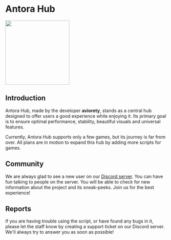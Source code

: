 # Antora Hub
<img src = "https://github.com/aviorety/Antora/assets/101004266/5f01adca-b044-4112-b682-699269d45ad9" width = "200" />

## Introduction

Antora Hub, made by the developer __aviorety__, stands as a central hub designed to offer users a good experience while enjoying it. Its primary goal is to ensure optimal performance, stability, beautiful visuals and universal features.

Currently, Antora Hub supports only a few games, but its journey is far from over. All plans are in motion to expand this hub by adding more scripts for games.

## Community

We are always glad to see a new user on our [Discord server](https://discord.gg/mMsycRWM). You can have fun talking to people on the server. You will be able to check for new information about the project and its sneak-peeks. Join us for the best experience!

## Reports

If you are having trouble using the script, or have found any bugs in it, please let the staff know by creating a support ticket on our Discord server. We'll always try to answer you as soon as possible!
